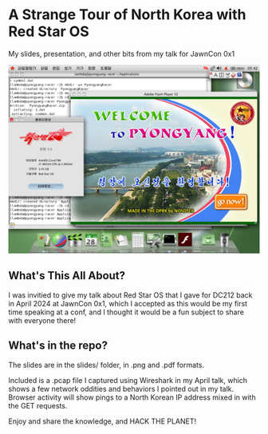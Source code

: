 # A Strange Tour of North Korea with Red Star OS
My slides, presentation, and other bits from my talk for JawnCon 0x1

![Red Star OS 3.0](images/image.png)

## What's This All About?
I was invitied to give my talk about Red Star OS that I gave for DC212
back in April 2024 at JawnCon 0x1, which I accepted as this would be my
first time speaking at a conf, and I thought it would be a fun subject
to share with everyone there!

## What's in the repo?

The slides are in the slides/ folder, in .png and .pdf formats.

Included is a .pcap file I captured using Wireshark in my April talk,
which shows a few network oddities and behaviors I pointed out in my talk.
Browser activity will show pings to a North Korean IP address mixed
in with the GET requests.

Enjoy and share the knowledge, and HACK THE PLANET!